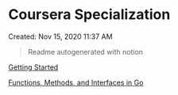# Coursera Specialization

Created: Nov 15, 2020 11:37 AM

> Readme autogenerated with notion

[Getting Started](readme/Getting%20Started%207424ce990657452582e2b254fe1ae371.md)

[Functions, Methods, and Interfaces in Go](readme/Functions,%20Methods,%20and%20Interfaces%20in%20Go%20aced802d6e0e455bb8f3e9ead58619f1.md)